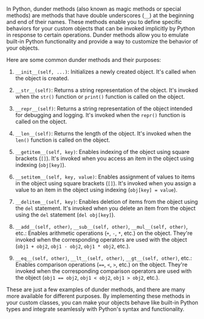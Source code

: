 In Python, dunder methods (also known as magic methods or special methods) are methods that have double underscores (`__`) at the beginning and end of their names. These methods enable you to define specific behaviors for your custom objects that can be invoked implicitly by Python in response to certain operations. Dunder methods allow you to emulate built-in Python functionality and provide a way to customize the behavior of your objects.

Here are some common dunder methods and their purposes:

1. `__init__(self, ...)`: Initializes a newly created object. It's called when the object is created.

2. `__str__(self)`: Returns a string representation of the object. It's invoked when the `str()` function or `print()` function is called on the object.

3. `__repr__(self)`: Returns a string representation of the object intended for debugging and logging. It's invoked when the `repr()` function is called on the object.

4. `__len__(self)`: Returns the length of the object. It's invoked when the `len()` function is called on the object.

5. `__getitem__(self, key)`: Enables indexing of the object using square brackets (`[]`). It's invoked when you access an item in the object using indexing (`obj[key]`).

6. `__setitem__(self, key, value)`: Enables assignment of values to items in the object using square brackets (`[]`). It's invoked when you assign a value to an item in the object using indexing (`obj[key] = value`).

7. `__delitem__(self, key)`: Enables deletion of items from the object using the `del` statement. It's invoked when you delete an item from the object using the `del` statement (`del obj[key]`).

8. `__add__(self, other)`, `__sub__(self, other)`, `__mul__(self, other)`, etc.: Enables arithmetic operations (`+`, `-`, `*`, etc.) on the object. They're invoked when the corresponding operators are used with the object (`obj1 + obj2`, `obj1 - obj2`, `obj1 * obj2`, etc.).

9. `__eq__(self, other)`, `__lt__(self, other)`, `__gt__(self, other)`, etc.: Enables comparison operations (`==`, `<`, `>`, etc.) on the object. They're invoked when the corresponding comparison operators are used with the object (`obj1 == obj2`, `obj1 < obj2`, `obj1 > obj2`, etc.).

These are just a few examples of dunder methods, and there are many more available for different purposes. By implementing these methods in your custom classes, you can make your objects behave like built-in Python types and integrate seamlessly with Python's syntax and functionality.
